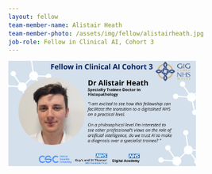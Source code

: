 ```yaml
---
layout: fellow
team-member-name: Alistair Heath
team-member-photo: /assets/img/fellow/alistairheath.jpg
job-role: Fellow in Clinical AI, Cohort 3
---
```

<img src="/assets/img/fellow/card/AHquote.jpg" alt="Alt text" style="width:75%;">
